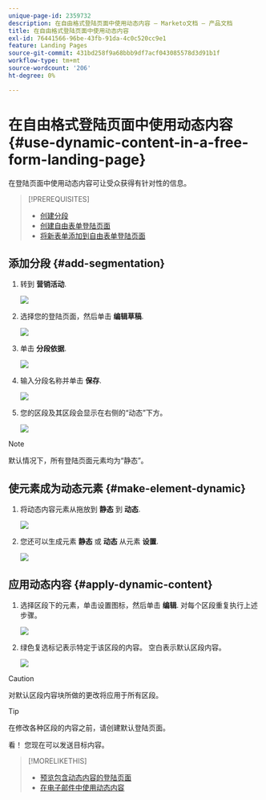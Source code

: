 ```yaml
---
unique-page-id: 2359732
description: 在自由格式登陆页面中使用动态内容 — Marketo文档 — 产品文档
title: 在自由格式登陆页面中使用动态内容
exl-id: 76441566-96be-43fb-91da-4c0c520cc9e1
feature: Landing Pages
source-git-commit: 431bd258f9a68bbb9df7acf043085578d3d91b1f
workflow-type: tm+mt
source-wordcount: '206'
ht-degree: 0%

---
```


# 在自由格式登陆页面中使用动态内容 {#use-dynamic-content-in-a-free-form-landing-page}

在登陆页面中使用动态内容可让受众获得有针对性的信息。

>[!PREREQUISITES]
>
>* [创建分段](/help/marketo/product-docs/personalization/segmentation-and-snippets/segmentation/create-a-segmentation.md)
>* [创建自由表单登陆页面](/help/marketo/product-docs/demand-generation/landing-pages/free-form-landing-pages/create-a-free-form-landing-page.md)
>* [将新表单添加到自由表单登陆页面](/help/marketo/product-docs/demand-generation/landing-pages/free-form-landing-pages/add-a-new-form-to-a-free-form-landing-page.md)

## 添加分段 {#add-segmentation}

1. 转到 **营销活动**.

   ![](assets/login-marketing-activities-2.png)

1. 选择您的登陆页面，然后单击 **编辑草稿**.

   ![](assets/landingpageeditdraft-1.jpg)

1. 单击 **分段依据**.

   ![](assets/image2014-9-17-12-3a8-3a46.png)

1. 输入分段名称并单击 **保存**.

   ![](assets/image2014-9-17-12-3a8-3a53.png)

1. 您的区段及其区段会显示在右侧的“动态”下方。

   ![](assets/image2014-9-17-12-3a9-3a3.png)

>[!NOTE]
>
>默认情况下，所有登陆页面元素均为“静态”。

## 使元素成为动态元素 {#make-element-dynamic}

1. 将动态内容元素从拖放到 **静态** 到 **动态**.

   ![](assets/image2014-9-17-12-3a10-3a8.png)

1. 您还可以生成元素 **静态** 或 **动态** 从元素 **设置**.

   ![](assets/image2014-9-17-12-3a10-3a14.png)

## 应用动态内容 {#apply-dynamic-content}

1. 选择区段下的元素，单击设置图标，然后单击 **编辑**. 对每个区段重复执行上述步骤。

   ![](assets/image2014-9-17-12-3a11-3a43.png)

1. 绿色复选标记表示特定于该区段的内容。 空白表示默认区段内容。

   ![](assets/image2014-9-17-12-3a12-3a52.png)

>[!CAUTION]
>
>对默认区段内容块所做的更改将应用于所有区段。

>[!TIP]
>
>在修改各种区段的内容之前，请创建默认登陆页面。

看！ 您现在可以发送目标内容。

>[!MORELIKETHIS]
>
>* [预览包含动态内容的登陆页面](/help/marketo/product-docs/demand-generation/landing-pages/landing-page-actions/preview-a-landing-page-with-dynamic-content.md)
>* [在电子邮件中使用动态内容](/help/marketo/product-docs/email-marketing/general/functions-in-the-editor/using-dynamic-content-in-an-email.md)
